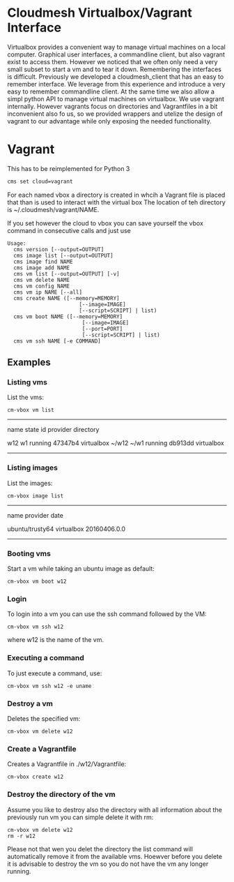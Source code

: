 Cloudmesh Virtualbox/Vagrant Interface
======================================

Virtualbox provides a convenient way to manage virtual machines on a
local computer. Graphical user interfaces, a commandline client, but
also vagrant exist to access them. However we noticed that we often only
need a very small subset to start a vm and to tear it down. Remembering
the interfaces is difficult. Previously we developed a cloudmesh\_client
that has an easy to remember interface. We leverage from this experience
and introduce a very easy to remember commandline client. At the same
time we also allow a simpl python API to manage virtual machines on
virtualbox. We use vagrant internally. However vagrants focus on
directories and Vagrantfiles in a bit inconvenient also fo us, so we
provided wrappers and utelize the design of vagrant to our advantage
while only exposing the needed functionality.


# Vagrant

This has to be reimplemented for Python 3

```bash
cms set cloud=vagrant
```


For each named vbox a directory is created in whcih a Vagrant file is placed that than is used to interact with the virtual box
The location of teh directory is ~/.cloudmesh/vagrant/NAME.


If you set however the cloud to vbox you can save yourself the vbox command in consecutive calls and just use




```
Usage:
  cms version [--output=OUTPUT]
  cms image list [--output=OUTPUT]
  cms image find NAME
  cms image add NAME
  cms vm list [--output=OUTPUT] [-v]
  cms vm delete NAME
  cms vm config NAME
  cms vm ip NAME [--all]
  cms create NAME ([--memory=MEMORY]
                       [--image=IMAGE]
                       [--script=SCRIPT] | list)
  cms vm boot NAME ([--memory=MEMORY]
                        [--image=IMAGE]
                        [--port=PORT]
                        [--script=SCRIPT] | list)
  cms vm ssh NAME [-e COMMAND]
```


Examples
--------

### Listing vms

List the vms:

    cm-vbox vm list

  ------ --------- --------- ------------ ----------------------
  name   state     id        provider     directory

  w12 w1 running   47347b4   virtualbox   \~/w12 \~/w1
         running   db913dd   virtualbox   
  ------ --------- --------- ------------ ----------------------

### Listing images

List the images:

    cm-vbox image list

  ----------------- ------------ --------------
  name              provider     date

  ubuntu/trusty64   virtualbox   20160406.0.0
  ----------------- ------------ --------------

### Booting vms

Start a vm while taking an ubuntu image as default:

    cm-vbox vm boot w12

### Login

To login into a vm you can use the ssh command followed by the VM:

    cm-vbox vm ssh w12

where w12 is the name of the vm.

### Executing a command

To just execute a command, use:

    cm-vbox vm ssh w12 -e uname

### Destroy a vm

Deletes the specified vm:

    cm-vbox vm delete w12

### Create a Vagrantfile

Creates a Vagrantfile in ./w12/Vagrantfile:

    cm-vbox create w12

### Destroy the directory of the vm

Assume you like to destroy also the directory with all information about
the previously run vm you can simple delete it with rm:

    cm-vbox vm delete w12
    rm -r w12

Please not that wen you delet the directory the list command will
automatically remove it from the available vms. Hoewver before you
delete it is advisable to destroy the vm so you do not have the vm any
longer running.

